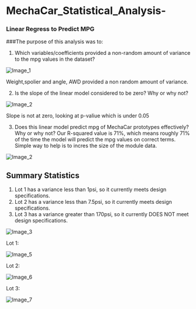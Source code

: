 # MechaCar_Statistical_Analysis-

### Linear Regress to Predict MPG
###The purpose of this analysis was to:
1. Which variables/coefficients provided a non-random amount of variance to the mpg values in the dataset?

![Image_1](https://user-images.githubusercontent.com/88943257/169451637-c8c1ca6f-df07-4401-a41a-216b37a74b98.PNG)

Weight,spolier and angle, AWD provided a non random amount of variance. 

2. Is the slope of the linear model considered to be zero? Why or why not?

![Image_2](https://user-images.githubusercontent.com/88943257/169452923-6c27d3d1-b050-47ea-9e2b-254f2d0e4d3f.PNG)

Slope is not at zero, looking at p-valiue which is under 0.05

3. Does this linear model predict mpg of MechaCar prototypes effectively? Why or why not? 
Our R-squared value is 71%, which means roughly 71% of the time the model will predict the mpg values on correct terms. Simple way to help is to incres the size of the module data. 

![Image_2](https://user-images.githubusercontent.com/88943257/169453120-7fa9ffb8-253a-454a-8d25-e61da42b11e1.PNG)

## Summary Statistics

   1. Lot 1 has a variance less than 1psi, so it currently meets design specifications.
   2. Lot 2 has a variance less than 7.5psi, so it currently meets design specifications.
   3. Lot 3 has a variance greater than 170psi, so it currently DOES NOT meet design specifications.

![Image_3](https://user-images.githubusercontent.com/88943257/169454053-9420832d-c421-46d3-8ca4-94d34d05c678.PNG)

Lot 1: 

![Image_5](https://user-images.githubusercontent.com/88943257/169454875-1274057a-d39b-4694-bce7-8508a738e70c.PNG)

Lot 2: 

![Image_6](https://user-images.githubusercontent.com/88943257/169454904-91cef098-5f6f-4d89-928e-6e179e753285.PNG)

Lot 3:

![Image_7](https://user-images.githubusercontent.com/88943257/169455188-8402254f-e32e-4337-84e9-975710897804.PNG)
